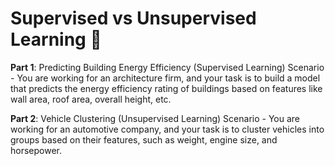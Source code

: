 # Supervised vs Unsupervised Learning 🔔

**Part 1**: Predicting Building Energy Efficiency (Supervised Learning)
Scenario - You are working for an architecture firm, and your task is to build a model that predicts the energy efficiency rating of buildings based on features like wall area, roof area, overall height, etc.

**Part 2**: Vehicle Clustering (Unsupervised Learning)
Scenario - You are working for an automotive company, and your task is to cluster vehicles into groups based on their features, such as weight, engine size, and horsepower.

